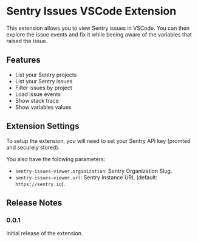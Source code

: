 # Sentry Issues VSCode Extension

This extension allows you to view Sentry issues in VSCode.
You can then explore the issue events and fix it while beeing aware of the variables that raised the issue.

## Features

- List your Sentry projects
- List your Sentry issues
- Filter issues by project
- Load issue events
- Show stack trace
- Show variables values

## Extension Settings

To setup the extension, you will need to set your Sentry API key (promted and securely stored).

You also have the folowing parameters:

- `sentry-issues-viewer.organization`: Sentry Organization Slug.
- `sentry-issues-viewer.url`: Sentry Instance URL (default: `https://sentry.io`).

## Release Notes

### 0.0.1

Initial release of the extension.
